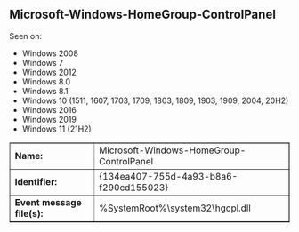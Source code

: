 ## Microsoft-Windows-HomeGroup-ControlPanel

Seen on:
* Windows 2008
* Windows 7
* Windows 2012
* Windows 8.0
* Windows 8.1
* Windows 10 (1511, 1607, 1703, 1709, 1803, 1809, 1903, 1909, 2004, 20H2)
* Windows 2016
* Windows 2019
* Windows 11 (21H2)

<table border="1" class="docutils">
  <tbody>
    <tr>
      <td><b>Name:</b></td>
      <td>Microsoft-Windows-HomeGroup-ControlPanel</td>
    </tr>
    <tr>
      <td><b>Identifier:</b></td>
      <td>{134ea407-755d-4a93-b8a6-f290cd155023}</td>
    </tr>
    <tr>
      <td><b>Event message file(s):</b></td>
      <td>%SystemRoot%\system32\hgcpl.dll</td>
    </tr>
  </tbody>
</table>

&nbsp;

